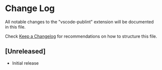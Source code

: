 # Change Log

All notable changes to the "vscode-publint" extension will be documented in this file.

Check [Keep a Changelog](http://keepachangelog.com/) for recommendations on how to structure this file.

## [Unreleased]

- Initial release